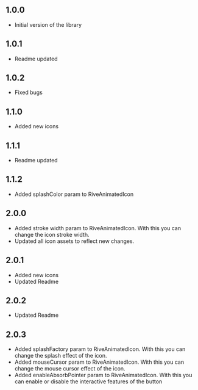 ## 1.0.0

* Initial version of the library

## 1.0.1

* Readme updated

## 1.0.2

* Fixed bugs

## 1.1.0

* Added new icons

## 1.1.1

* Readme updated

## 1.1.2

* Added splashColor param to RiveAnimatedIcon

## 2.0.0

* Added stroke width param to RiveAnimatedIcon. With this you can change the icon stroke width.
* Updated all icon assets to reflect new changes.

## 2.0.1

* Added new icons
* Updated Readme

## 2.0.2

* Updated Readme

## 2.0.3

* Added splashFactory param to RiveAnimatedIcon. With this you can change the splash effect of the icon.
* Added mouseCursor param to RiveAnimatedIcon. With this you can change the mouse cursor effect of the icon.
* Added enableAbsorbPointer param to RiveAnimatedIcon. With this you can enable or disable the interactive features of the button
